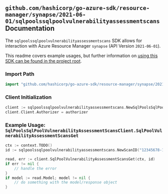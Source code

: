 
## `github.com/hashicorp/go-azure-sdk/resource-manager/synapse/2021-06-01/sqlpoolssqlpoolvulnerabilityassessmentscans` Documentation

The `sqlpoolssqlpoolvulnerabilityassessmentscans` SDK allows for interaction with Azure Resource Manager `synapse` (API Version `2021-06-01`).

This readme covers example usages, but further information on [using this SDK can be found in the project root](https://github.com/hashicorp/go-azure-sdk/tree/main/docs).

### Import Path

```go
import "github.com/hashicorp/go-azure-sdk/resource-manager/synapse/2021-06-01/sqlpoolssqlpoolvulnerabilityassessmentscans"
```


### Client Initialization

```go
client := sqlpoolssqlpoolvulnerabilityassessmentscans.NewSqlPoolsSqlPoolVulnerabilityAssessmentScansClientWithBaseURI("https://management.azure.com")
client.Client.Authorizer = authorizer
```


### Example Usage: `SqlPoolsSqlPoolVulnerabilityAssessmentScansClient.SqlPoolVulnerabilityAssessmentScansGet`

```go
ctx := context.TODO()
id := sqlpoolssqlpoolvulnerabilityassessmentscans.NewScanID("12345678-1234-9876-4563-123456789012", "example-resource-group", "workspaceName", "sqlPoolName", "scanId")

read, err := client.SqlPoolVulnerabilityAssessmentScansGet(ctx, id)
if err != nil {
	// handle the error
}
if model := read.Model; model != nil {
	// do something with the model/response object
}
```
